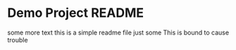  # Demo Project README
some more text
this is a simple readme file
just some 
This is bound to cause trouble